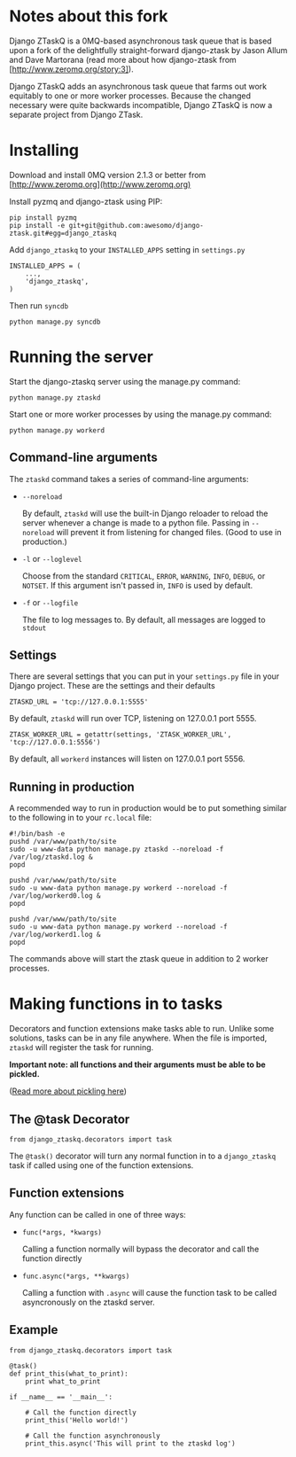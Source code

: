 Notes about this fork
=====================

Django ZTaskQ is a 0MQ-based asynchronous task queue that is based upon a fork of the 
delightfully straight-forward django-ztask by Jason Allum and Dave Martorana (read more 
about how django-ztask from [http://www.zeromq.org/story:3]).

Django ZTaskQ adds an asynchronous task queue that farms out work equitably to one
or more worker processes.  Because the changed necessary were quite backwards incompatible,
Django ZTaskQ is now a separate project from Django ZTask.

Installing
==========

Download and install 0MQ version 2.1.3 or better from [http://www.zeromq.org](http://www.zeromq.org)

Install pyzmq and django-ztask using PIP:

    pip install pyzmq
    pip install -e git+git@github.com:awesomo/django-ztask.git#egg=django_ztaskq

Add `django_ztaskq` to your `INSTALLED_APPS` setting in `settings.py`

    INSTALLED_APPS = (
        ...,
        'django_ztaskq',
    )

Then run `syncdb`

    python manage.py syncdb
    

Running the server
==================

Start the django-ztaskq server using the manage.py command:

    python manage.py ztaskd

Start one or more worker processes by using the manage.py command:

    python manage.py workerd


Command-line arguments
----------------------

The `ztaskd` command takes a series of command-line arguments:

- `--noreload`
  
  By default, `ztaskd` will use the built-in Django reloader 
  to reload the server whenever a change is made to a python file. Passing
  in `--noreload` will prevent it from listening for changed files.
  (Good to use in production.)

- `-l` or `--loglevel`
  
  Choose from the standard `CRITICAL`, `ERROR`, `WARNING`, 
  `INFO`, `DEBUG`, or `NOTSET`. If this argument isn't passed 
  in, `INFO` is used by default.

- `-f` or `--logfile`
  
  The file to log messages to. By default, all messages are logged
  to `stdout`



Settings
--------

There are several settings that you can put in your `settings.py` file in 
your Django project. These are the settings and their defaults

    ZTASKD_URL = 'tcp://127.0.0.1:5555'

By default, `ztaskd` will run over TCP, listening on 127.0.0.1 port 5555. 

    ZTASK_WORKER_URL = getattr(settings, 'ZTASK_WORKER_URL', 'tcp://127.0.0.1:5556')

By default, all `workerd` instances will listen on 127.0.0.1 port 5556.

Running in production
---------------------

A recommended way to run in production would be to put something similar to 
the following in to your `rc.local` file:

    #!/bin/bash -e
    pushd /var/www/path/to/site
    sudo -u www-data python manage.py ztaskd --noreload -f /var/log/ztaskd.log &
    popd
    
    pushd /var/www/path/to/site
    sudo -u www-data python manage.py workerd --noreload -f /var/log/workerd0.log &
    popd
    
    pushd /var/www/path/to/site
    sudo -u www-data python manage.py workerd --noreload -f /var/log/workerd1.log &
    popd

The commands above will start the ztask queue in addition to 2 worker processes.

Making functions in to tasks
============================

Decorators and function extensions make tasks able to run. 
Unlike some solutions, tasks can be in any file anywhere. 
When the file is imported, `ztaskd` will register the task for running.

**Important note: all functions and their arguments must be able to be pickled.**

([Read more about pickling here](http://docs.python.org/tutorial/inputoutput.html#the-pickle-module))

The @task Decorator
-------------------

    from django_ztaskq.decorators import task

The `@task()` decorator will turn any normal function in to a 
`django_ztaskq` task if called using one of the function extensions.

Function extensions
-------------------

Any function can be called in one of three ways:

- `func(*args, *kwargs)`

  Calling a function normally will bypass the decorator and call the function directly

- `func.async(*args, **kwargs)`

  Calling a function with `.async` will cause the function task to be called asyncronously 
  on the ztaskd server. 


Example
-------

    from django_ztaskq.decorators import task
    
    @task()
    def print_this(what_to_print):
        print what_to_print
        
    if __name__ == '__main__':
        
        # Call the function directly
        print_this('Hello world!')
        
        # Call the function asynchronously
        print_this.async('This will print to the ztaskd log')
        
        
